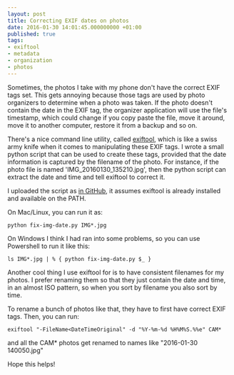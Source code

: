 ```yaml
---
layout: post
title: Correcting EXIF dates on photos
date: 2016-01-30 14:01:45.000000000 +01:00
published: true
tags:
- exiftool
- metadata
- organization
- photos
---
```


Sometimes, the photos I take with my phone don't have the correct EXIF tags set. This gets annoying because those tags are used by photo organizers to determine when a photo was taken. If the photo doesn't contain the date in the EXIF tag, the organizer application will use the file's timestamp, which could change if you copy paste the file, move it around, move it to another computer, restore it from a backup and so on.<!--more-->

There's a nice command line utility, called <a href="http://www.sno.phy.queensu.ca/~phil/exiftool/" target="_blank">exiftool</a>, which is like a swiss army knife when it comes to manipulating these EXIF tags. I wrote a small python script that can be used to create these tags, provided that the date information is captured by the filename of the photo. For instance, if the photo file is named 'IMG_20160130_135210.jpg', then the python script can extract the date and time and tell exiftool to correct it.

I uploaded the script as <a href="https://github.com/ngeor/dotfiles/blob/trunk/bin/fix-img-date.py" target="_blank">in GitHub</a>, it assumes exiftool is already installed and available on the PATH.

On Mac/Linux, you can run it as:

```
python fix-img-date.py IMG*.jpg
```

On Windows I think I had ran into some problems, so you can use Powershell to run it like this:

```
ls IMG*.jpg | % { python fix-img-date.py $_ }
```

Another cool thing I use exiftool for is to have consistent filenames for my photos. I prefer renaming them so that they just contain the date and time, in an almost ISO pattern, so when you sort by filename you also sort by time.

To rename a bunch of photos like that, they have to first have correct EXIF tags. Then, you can run:

```
exiftool "-FileName<DateTimeOriginal" -d "%Y-%m-%d %H%M%S.%%e" CAM*
```

and all the CAM* photos get renamed to names like "2016-01-30 140050.jpg"

Hope this helps!
